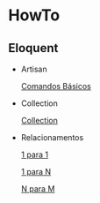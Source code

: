 # HowTo

## Eloquent

- Artisan

    [Comandos Básicos](a)

- Collection

    [Collection](Collection.md) 
 
- Relacionamentos 

    [1 para 1](Eloquent_OneToOne.md)
    
    [1 para N](Eloquent_OneToMany.md)
    
    [N para M](Eloquent_ManyToMany.md)
